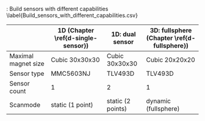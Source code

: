 : Build sensors with different capabilities \label{Build_sensors_with_different_capabilities.csv}

|                     | 1D (Chapter \ref{d-single-sensor}) | 1D: dual sensor   | 3D: fullsphere (Chapter \ref{d-fullsphere}) |
| ------------------- | ---------------------------------- | ----------------- | ------------------------------------------- |
| Maximal magnet size | Cubic 30x30x30                     | Cubic 30x30x30    | Cubic 20x20x20                              |
| Sensor type         | MMC5603NJ                          | TLV493D           | TLV493D                                     |
| Sensor count        | 1                                  | 2                 | 1                                           |
| Scanmode            | static (1 point)                   | static (2 points) | dynamic (fullsphere)                        |
